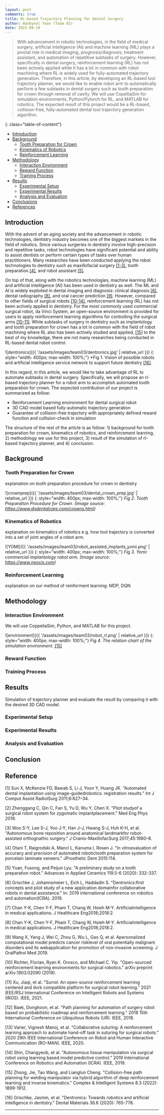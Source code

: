 ```yaml
---
layout: post
comments: true
title: RL-based Trajectory Planning for Dental Surgery
author: Hanbyeol Yoon (Team 03)
date: 2022-09-19
---
```


<!--
ABSTRACT
1. In tooth prep in dental surgery, it is important to acheive accuracy and speed.
2. However, dentists have done manually but the robot arm has to be commanded manually all trajectories.
3. In this paper, we would like to propose rl-based planner for dental surgery specifically tooth prep for crown
4. To automate this procedure with rl agent in simulator and impose the traj in real world to make to robot arm follow
5. how: RoboDK with robot and tool info + openAI gym for trial and error to find the best traj while avoiding various types of obstaacles in patient jaw. 
6. brief result - expected result: we will simulate and visualize in the simulation that the trajectory has been generated in 
engineer-manually hard coded trajectory 
evaluate time, accuracy and safety(obstacale avoidance etc)
hopefully run in the real robot arm for evaluation as well
Keyword, path planning, obstacle avoidance, dental surgical robotics, reinforcement learning
-->
> With advancement in robotic technologies, in the field of medical surgery, artificial intelligence (AI) and machine learning (ML) plays a pivotal role in medical imaging, prognosis/diagnosis, treatment assistant, and automation of repetitive subtasks of surgery. However, specifically in dental surgery, reinforcement learning (RL) has not been actively applied while it has a lot in common with robot machining where RL is widely used for fully-automated trajectory generation. Therefore, in this article, by developing an RL-based tool trajectory planner, we would like to enable robot arm to automatically perform a few subtasks in dental surgery such as tooth preparation for crown through removal of cavity. We will use CopelliaSim for simulation environments, Python/Pytorch for RL, and MATLAB for robotics. The expected result of this project would be a RL-based, collision-free, fully-automated dental tool trajectory generation algorithm.

<!--more-->
{: class="table-of-content"}
* [Introduction](#introduction)
* [Background](#background)
    * [Tooth Preparation for Crown](#tooth-preparation-for-crown)
    * [Kinematics of Robotics](#kinematics-of-robotics)
    * [Reinforcement Learning](#reinforcement-learning)
* [Methodology](#methodology)
    * [Interaction Environment](#interaction-environment)
    * [Reward Function](#reward-function)
    * [Training Process](#training-process)
* [Results](#results)
    * [Experimental Setup](#experimental-setup)
    * [Experimental Results](#experimental-results)
    * [Analysis and Evaluation](#analysis-and-evaluation)
* [Conclusions](#conclusion)
* [References](#references)

## Introduction
<!--1. Dentistry industry expands, thanks to robotics tech, Status of dental surgery automation + robotics tech
(related work in dental robotics)-->
With the advent of an aging society and the advancement in robotic technologies, dentistry industry becomes one of the biggest markets in the field of robotics. Since various surgeries in dentistry involve high-precision and repetitive tasks, robot technologies have significant potential and ability to assist dentists or perform certain types of tasks over human practitioners. Many researches have been conducted applying the robot technologies to dentistry such as maxillofacial surgery [[1-3]](#reference), tooth preparation [[4]](#reference), and robot assistant [[5]](#reference).
<!--2. Also AI, but is limited in the field of diagnosis estimation assesment even though rl agent has been started in the other medical field for control(related work in dental robotics & surgical robots)
3. among many procedure, prep tooth for crown has lots in common with robot machining and many literatures exist
(related work in robot machining)-->
On top of that, along with the robotics technologies, machine learning (ML) and artificial intelligence (AI) has been used in dentistry as well. The ML and AI is widely exploited in dental imaging and diagnosis: clinical diagnosis [[6]](#reference), dental radiography [[8]](#reference), and oral cancer prediction [[9]](#reference). However, compared to other fields of surgical robots [[10-14]](#reference), reinforcement learning (RL) has not been actively applied in dentistry. For the most commonly used commercial surgical robot, da Vinci System, an open-source environment is provided for users to apply reinforcement learning algorithms for controlling the surgical arms [[10-11]](#reference). While subtasks of surgery in dentistry such as implantology and tooth preparation for crown has a lot in common with the field of robot machining where RL also has been actively studied and applied, [[15]](#reference) to the best of my knowledge, there are not many researches being conducted in RL-based dental robot control.


![dentronics]({{ '/assets/images/team03/dentronics.jpg' | relative_url }})
{: style="width: 400px; max-width: 100%;"}
*Fig 1. Vision of possible robots and artificial intelligence service network to support future dentistry [[16]](#reference).

<!--6. In this paper, we propose rl-based planner which apply rl agent take advantage of previous study in robot maching and use it for tooth prep in dental surgery
7. main contribution summary
-expand the field of roboitcs to dental surgical branch and explanation on dental surgery robotics-->
In this regard, in this article, we would like to take advantage of RL to automate subtasks in dental surgery. Specifically, we will propose an rl-based trajectory planner for a robot arm to accomplish automated tooth preparation for crown. The expected contribution of our project is summarized as follow:
- Reinforcement Learning environment for dental surgical robot
- 3D CAD model based fully-automatic trajectory generation
- Guarantee of collision-free trajectory with appropriately defined reward function and collision-check in simulation
<!--8. the rest of paper structure -->
The structure of the rest of the article is as follow: 1) background for tooth preparation for crown, kinematics of robotics, and reinforcement learning, 2) methodology we use for this project, 3) result of the simulation of rl-based trajectory planner, and 4) conclusion.
<!--
Your article starts here. You can refer to the [source code](https://github.com/lilianweng/lil-log/tree/master/_posts) of [lil's blogs](https://lilianweng.github.io/lil-log/) for article structure ideas or Markdown syntax. We've provided a [sample post](https://ucla-rlcourse.github.io/CS269-projects-2022fall/2017/06/21/an-overview-of-deep-learning.html) from Lilian Weng and you can find the source code [here](https://github.com/ucla-rlcourse/CS269-projects-2022fall/blob/main/_posts/2017-06-21-an-overview-of-deep-learning.md)-->

## Background
### Tooth Preparation for Crown
explanation on tooth preparation procedure for crown in dentistry

![crownprep]({{ '/assets/images/team03/dental_crown_prep.jpg' | relative_url }})
{: style="width: 400px; max-width: 100%;"}
*Fig 2. Tooth Preparation Procedure for Crown. (Image source: <https://www.dndentalcare.com/crowns.html>)*
<!--
Please create a folder with the name of your team id under `/assets/images/`, put all your images into the folder and reference the images in your main content.

You can add an image to your survey like this:
![YOLO]({{ '/assets/images/team00/object_detection.png' | relative_url }})
{: style="width: 400px; max-width: 100%;"}
*Fig 1. YOLO: An object detection method in computer vision* [1].

Please cite the image if it is taken from other people's work.-->


### Kinematics of Robotics
explanation on kinematics of robotics e.g. how tool trajectory is converted into a set of joint angles of a robot arm.

![YOMI]({{ '/assets/images/team03/robot_assisted_implants_yomi.png' | relative_url }})
{: style="width: 400px; max-width: 100%;"}
*Fig 3. Yomi: commercial implantology robot arm. (Image source: <https://www.neocis.com>)*
<!--
Here is an example for creating tables, including alignment syntax.

|             | column 1    |  column 2     |
| :---        |    :----:   |          ---: |
| row1        | Text        | Text          |
| row2        | Text        | Text          |
-->


### Reinforcement Learning
explanation on our method of reinforment learning: MDP, DQN
<!--
```
# This is a sample code block
import torch
print (torch.__version__)
```


### Formula
Please use latex to generate formulas, such as:

$$
\tilde{\mathbf{z}}^{(t)}_i = \frac{\alpha \tilde{\mathbf{z}}^{(t-1)}_i + (1-\alpha) \mathbf{z}_i}{1-\alpha^t}
$$

or you can write in-text formula $$y = wx + b$$.

### More Markdown Syntax
You can find more Markdown syntax at [this page](https://www.markdownguide.org/basic-syntax/).
-->
## Methodology

### Interaction Environment
We will use CoppeliaSim, Python, and MATLAB for this project.


![environment]({{ '/assets/images/team03/robot_rl.png' | relative_url }})
{: style="width: 400px; max-width: 100%;"}
*Fig 4. The relation chart of the simulation environment.* [[15]](#reference)

### Reward Function

### Training Process


## Results
Simulation of trajectory planner and evaluate the result by comparing it with the desired 3D CAD model.
### Experimental Setup
### Experimental Results
### Analysis and Evaluation

## Conclusion

## Reference
<!--maxillofacial surgery-->
[1] Sun X, McKenzie FD, Bawab S, Li J, Yoon Y, Huang JK. "Automated dental implantation using image-guidedrobotics: registration results." Int J Comput Assist RadiolSurg 2011;6:627–34.

[2] Zhenggang C, Qin C, Fan S, Yu D, Wu Y, Chen X. "Pilot studyof a surgical robot system for zygomatic implantplacement." Med Eng Phys 2019.

[3] Woo S-Y, Lee S-J, Yoo J-Y, Han J-J, Hwang S-J, Huh K-H, et al. "Autonomous bone reposition around anatomical landmarkfor robot-assisted orthognathic surgery." J Cranio-MaxillofacSurg 2017;45:1980–8.

<!--tooth prep-->
[4] Otani T, Raigrodski A, Mancl L, Kanuma I, Rosen J. "In vitroevaluation of accuracy and precision of automated robotictooth preparation system for porcelain laminate veneers." JProsthetic Dent 2015:114.

[5] Yuan, Fusong, and Peijun Lyu. "A preliminary study on a tooth preparation robot." Advances in Applied Ceramics 119.5-6 (2020): 332-337.

<!--robot assistant-->
[6] Grischke J, Johannsmeier L, Eich L, Haddadin S. "Dentronics:first concepts and pilot study of a new application domainfor collaborative robots in dental assistance." In: 2019 international conference on robotics and automation(ICRA). 2019.

<!--radiography-->
<!--dental imaging [6], radiography [7], prediction of oral treatment [8], prognosisof oral cancer [9], etc.-->
[7] Chan Y-K, Chen Y-F, Pham T, Chang W, Hsieh M-Y. Artificialintelligence in medical applications. J Healthcare Eng2018;2018:2.

[8] Chan Y-K, Chen Y-F, Pham T, Chang W, Hsieh M-Y. Artificialintelligence in medical applications. J Healthcare Eng2018;2018:2.

[9] Wang X, Yang J, Wei C, Zhou G, Wu L, Gao Q, et al. Apersonalized computational model predicts cancer risklevel of oral potentially malignant disorders and its webapplication for promotion of non-invasive screening. J OralPathol Med 2019.

<!--rl surgical robot-->
<!--rl opensource environment-->
[10] Richter, Florian, Ryan K. Orosco, and Michael C. Yip. "Open-sourced reinforcement learning environments for surgical robotics." arXiv preprint arXiv:1903.02090 (2019).

[11] Xu, Jiaqi, et al. "Surrol: An open-source reinforcement learning centered and dvrk compatible platform for surgical robot learning." 2021 IEEE/RSJ International Conference on Intelligent Robots and Systems (IROS). IEEE, 2021.

<!--rl path planning for suturing and tissue manipulation-->
[12] Baek, Donghoon, et al. "Path planning for automation of surgery robot based on probabilistic roadmap and reinforcement learning." 2018 15th International Conference on Ubiquitous Robots (UR). IEEE, 2018.

[13] Varier, Vignesh Manoj, et al. "Collaborative suturing: A reinforcement learning approach to automate hand-off task in suturing for surgical robots." 2020 29th IEEE International Conference on Robot and Human Interactive Communication (RO-MAN). IEEE, 2020.

[14] Shin, Changyeob, et al. "Autonomous tissue manipulation via surgical robot using learning based model predictive control." 2019 International Conference on Robotics and Automation (ICRA). IEEE, 2019.

<!--rl robot machining-->
[15] Zhong, Jie, Tao Wang, and Lianglun Cheng. "Collision-free path planning for welding manipulator via hybrid algorithm of deep reinforcement learning and inverse kinematics." Complex & Intelligent Systems 8.3 (2022): 1899-1912.

[16] Grischke, Jasmin, et al. "Dentronics: Towards robotics and artificial intelligence in dentistry." Dental Materials 36.6 (2020): 765-778.

---

<!--
## Data Rich and Physics Certain

| Experiment 					| Parameters  											| Results  								| Comments 							|
| :---       					|    :----:   											|     :---: 							|     ---: 							|
| **DL + Data**																																						|

| Predicting only velocity  	| Dataset size : 10000<br> Network : 2->5->5->1 <br> activation: ReLU	|  ~100% accurate	| Generalises well over various initial velocities |
| Predicting only displacement 	| Dataset size : 10000<br> Network : 2->16->16->1 <br>	activation: ReLU |	Reasonable		| Better prediction for $u_0 \in dataset$, average prediction outside | 
| Predicting both $v_t, s_t$	| Dataset size : 10000<br> Network : 2->16->16->2 <br>	activation: tanh	|	Reasonable		| Better prediction for $u_0 \in dataset$, poor prediction outside |

-----

| **DL + Physics**																																			|
| Predicting both $v_t, s_t$, using Loss $L_{physics} = \|v_{predicted}^2-u_{initial}^2-2*g*s_{predicted}\|$ | Dataset size : 10000<br> Network : 2->16->16->1 <br>	activation: ReLU |	~0% accuracy		| Expected result as no supervision of any kind is provided |
| Predicting both $v_t, s_t$, using Loss $L_{velocity+phy} = (v_{predicted}-v_{actual})^2+\gamma*(v_{predicted}^2-u_{initial}^2-2*g*s_{predicted})^2$ | Dataset size : 10000<br> Network : 2->16->16->1 <br>	activation: ReLU |	Reasonable	| Prediction of $v_t$ is good. Was able to learn $s_t$ reasonably well without direct supervision |
| Predicting both $v_t, s_t$, using Loss $L_{supervised+phy} = (v_{predicted}-v_{actual})^2+(s_{predicted}-s_{actual})^2+\gamma*(v_{predicted}^2-u_{initial}^2-2*g*s_{predicted})^2$ | Dataset size : 10000<br> Network : 2->16->16->1 <br>	activation: ReLU |	Reasonable	| Not a better result w.r.t direct supervision |


**Observations :** 
- Physics equations are certain in this case and are the best to use.
- Both DL, Hybrid(DL+Physics) methods performance are equivalent (actual accuracy/loss varies based on fine training, random dataset generation)

Re running the above experiments with Dataset size of 200(Data Starvation), yielded the following observations
- DL performance is comparable with 10000 dataset when trained on much mode epochs(5x)
- Hybrid(DL+Physics) without direct supervision on $s_t$ has comparable/better closeness than DL only method for limited epochs($\sim$300) training.




## Data Rich and Physics Uncertain

| Experiment 					| Parameters  											| Results  								| Comments 							|
| :---       					|    :----:   											|     :---: 							|     ---: 							|
| **DL + Data**																																						|\
| Predicting both $v_t, s_t$	| Dataset size : 10000<br> Network : 2->16->16->2 <br>	activation: tanh	|	Reasonable		| Better prediction for $u_0 \in dataset$, poor prediction outside |
| **DL + Physics**																																			|
| Predicting both $v_t, s_t$<br> using Loss $L_{physics} = \|v_{predicted}^2-u_{initial}^2-2*g*s_{predicted}\|$ | Dataset size : 10000<br> Network : 2->16->16->1 <br>	activation: ReLU |	~0% accuracy		| Expected result as no supervision of any kind is provided |
| Predicting both $v_t, s_t$<br> using Loss $L_{velocity+phy} = (v_{predicted}-v_{actual})^2+\gamma*(v_{predicted}^2-u_{initial}^2-2*g*s_{predicted})^2$ | Dataset size : 10000<br> Network : 2->16->16->1 <br>	activation: ReLU |	Reasonable	| Prediction of $v_t$ is good. Was able to learn $s_t$ reasonably well without direct supervision |
| Predicting both $v_t, s_t$<br> using Loss $L_{supervised+phy} = (v_{predicted}-v_{actual})^2+(s_{predicted}-s_{actual})^2+\gamma*(v_{predicted}^2-u_{initial}^2-2*g*s_{predicted})^2$ | Dataset size : 10000<br> Network : 2->16->16->1 <br>	activation: ReLU |	Reasonable	| Not a better result w.r.t direct supervision, but bettr than DL when $u0$ is out of dataset |


**Observations :** 
- Both DL, Hybrid(DL+Physics) methods performance are similar, Hybrid(DL+Physics) is better when $u0$ is out of dataset, DL is better for $u0$ in dataset.
- Physics equations are not certain in this case and the above methods are better to use than Physics.

## Data Starvation and Physics Uncertain
- Similar observations as in data rich
-->

